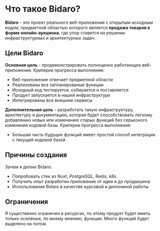 # Что такое Bidaro?

**Bidaro** - это проект реального веб-приложения с открытым исходным кодом, предметной областью которого является **продажа товаров в форме онлайн-аукциона**, где упор ставится на решении инфраструктурных и архитектурных задач.

## Цели Bidaro

**Основная цель** - продемонстрировать полноценно работающее веб-приложение. Критерии прогресса выполнения:

- Веб-приложение отвечает предметной области <Badge type="tip" text="In process" />
- Реализованы все запланированые функции <Badge type="tip" text="In process" />
- Исходный код тестируется, собирается и поставляется <Badge type="info" text="To Do" />
- Продукт запускается в нашей инфраструктуре <Badge type="info" text="To Do" />
- Интегрированы все внешние сервисы <Badge type="info" text="To Do" />

**Дополнительная цель** - разработать такую инфраструктуру, арихтектуру и документацию, которая будет способствовать легкому добавлению новых или изменению старых функций без серьезного изменения кодовой базы. Критерии прогресса выполнения:

- Большая часть будущих функций имеет простой способ интеграции с текущей кодовой базой <Badge type="tip" text="In process" />

## Причины создания

Зачем я делаю Bidaro:

- Попробовать стек из Nuxt, PostgreSQL, Redis, k8s
- Получить опыт разработки приложение от идеи и до продакшена
- Использование Bidaro в качестве курсовой и дипломной работы

## Ограничения

Я существенно ограничен в ресурсах, по этому продукт будет иметь только основные, по моему мнению, функции. Много функций будет выделено на потом.
